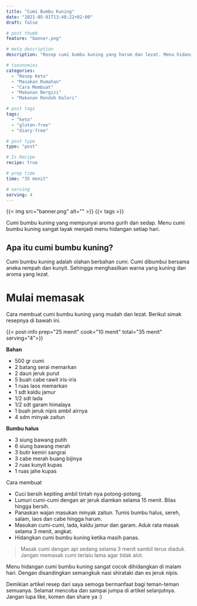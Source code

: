 ```yaml
---
title: "Cumi Bumbu Kuning"
date: "2021-05-01T13:48:22+02:00"
draft: false

# post thumb
feature: "banner.png"

# meta description
description: "Resep cumi bumbu kuning yang harum dan lezat. Menu hidangan diet keto yang menggugah selera."

# taxonomies
categories:
  - "Resep Keto"
  - "Masakan Rumahan"
  - "Cara Membuat"
  - "Makanan Bergizi"
  - "Makanan Rendah Kalori"

# post tags
tags:
  - "keto"
  - "gluten-free"
  - "diary-free"

# post type
type: "post"

# Is Recipe
recipe: true

# prep time
time: "35 menit"

# serving
serving: 4
---
```


{{< img src="banner.png" alt="" >}}
{{< tags >}}

Cumi bumbu kuning yang mempunyai aroma gurih dan sedap. Menu cumi bumbu kuning sangat layak menjadi menu hidangan setiap hari.

## Apa itu cumi bumbu kuning?

Cumi bumbu kuning adalah olahan berbahan cumi. Cumi dibumbui bersama aneka rempah dan kunyit. Sehingga menghasilkan warna yang kuning dan aroma yang lezat.

# Mulai memasak

Cara membuat cumi bumbu kuning yang mudah dan lezat. Berikut simak resepnya di bawah ini.

{{< post-info prep="25 menit" cook="10 menit" total="35 menit" serving="4">}}

__Bahan__

-   500 gr cumi
-   2 batang serai memarkan
-   2 daun jeruk purut
-   5 buah cabe rawit iris-iris
-   1 ruas laos memarkan
-   1 sdt kaldu jamur
-   1/2 sdt lada
-   1/2 sdt garam himalaya
-   1 buah jeruk nipis ambil airnya
-   4 sdm minyak zaitun

__Bumbu halus__

-   3 siung bawang putih
-   6 siung bawang merah
-   3 butir kemiri sangrai
-   3 cabe merah buang bijinya
-   2 ruas kunyit kupas
-   1 ruas jahe kupas

Cara membuat

-   Cuci bersih kepiting ambil tintah nya potong-potong.
-   Lumuri cumi-cumi dengan air jeruk diamkan selama 15 menit. Bilas hingga bersih.
-   Panaskan wajan masukan minyak zaitun. Tumis bumbu halus, sereh, salam, laos dan cabe hingga harum.
-   Masukan cumi-cumi, lada, kaldu jamur dan garam. Aduk rata masak selama 3 menit, angkat.
-   Hidangkan cumi bumbu kuning ketika masih panas.

> Masak cumi dengan api sedang selama 3 menit sambil terus diaduk. Jangan memasak cumi terlalu lama agar tidak alot.

Menu hidangan cumi bumbu kuning sangat cocok dihidangkan di malam hari. Dengan disandingkan semangkuk nasi shirataki dan es jeruk nipis.

Demikian artikel resep dari saya semoga bermanfaat bagi teman-teman semuanya. Selamat mencoba dan sampai jumpa di artikel selanjutnya. Jangan lupa like, komen dan share ya :)
